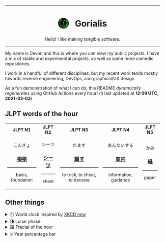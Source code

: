 ***

<h1 align="center">
<sub>
    <img src="readme/resources/avatar.png" height="36">
</sub>
&nbsp;
Gorialis
</h1>
<p align="center">
Hello! I like making tangible software.
</p>

***

My name is Devon and this is where you can view my public projects. I have a mix of stable and experimental projects, as well as some more comedic repositories.

I work in a handful of different disciplines, but my recent work tends mostly towards reverse engineering, DevOps, and graphical/UX design.

As a fun demonstration of what I can do, this README *dynamically regenerates* using GitHub Actions every hour! (it last updated at **12:09 UTC, 2021-02-03**)

<h2>JLPT words of the hour</h2>
<table>
    <tr>
        <th>JLPT N1</th>
        <th>JLPT N2</th>
        <th>JLPT N3</th>
        <th>JLPT N4</th>
        <th>JLPT N5</th>
    </tr>
    <tr>
        <td>
            <p align="center">こんきょ</p>
            <h3 align="center"><b><a href="https://jisho.org/search/%E6%A0%B9%E6%8B%A0">根拠</a></b></h3>
            <hr>
            <p align="center">basis,<wbr> foundation</p>
        </td>
        <td>
            <p align="center">シーツ</p>
            <h3 align="center"><b><a href="https://jisho.org/search/%E3%82%B7%E3%83%BC%E3%83%84">シーツ</a></b></h3>
            <hr>
            <p align="center">sheet</p>
        </td>
        <td>
            <p align="center">だます</p>
            <h3 align="center"><b><a href="https://jisho.org/search/%E9%A8%99%E3%81%99">騙す</a></b></h3>
            <hr>
            <p align="center">to trick,<wbr> to cheat,<wbr> to deceive</p>
        </td>
        <td>
            <p align="center">あんないする</p>
            <h3 align="center"><b><a href="https://jisho.org/search/%E6%A1%88%E5%86%85">案内</a></b></h3>
            <hr>
            <p align="center">information,<wbr> guidance</p>
        </td>
        <td>
            <p align="center">かみ</p>
            <h3 align="center"><b><a href="https://jisho.org/search/%E7%B4%99">紙</a></b></h3>
            <hr>
            <p align="center">paper</p>
        </td>
    </tr>
</table>

<h2>Other things</h2>
<details>
<summary>🕛  World clock inspired by <a href="https://xkcd.com/now">XKCD now</a></summary>

> <img src="generated/now.png" width="512">

</details>
<details>
<summary>🌗 Lunar phase</summary>

The moon is approximately 74.16% through its phase (Last Quarter).

</details>
<details>
<summary>&#x1f5bc; Fractal of the hour</summary>

> <img src="generated/fractal.png" width="512">

</details>
<details>
<summary>&#x23f2; Year percentage bar</summary>
<pre><code>2021 [█▁▁▁▁▁▁▁▁▁▁▁▁▁▁▁▁▁▁▁] 9.18%</code></pre>
</details>
